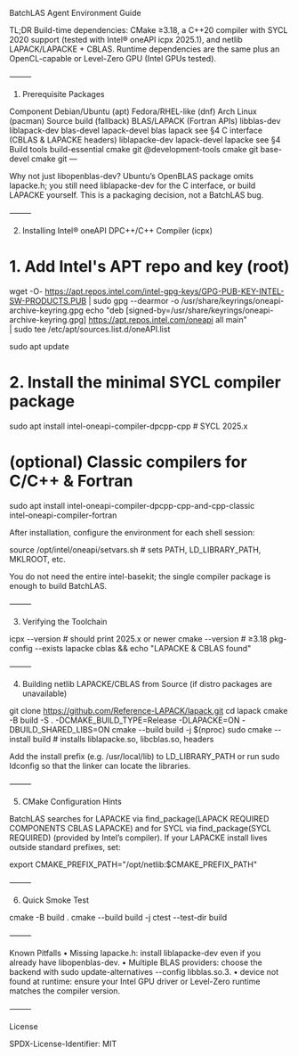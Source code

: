 BatchLAS Agent Environment Guide

TL;DR  Build-time dependencies: CMake ≥3.18, a C++20 compiler with SYCL 2020 support (tested with Intel® oneAPI icpx 2025.1), and netlib LAPACK/LAPACKE + CBLAS. Runtime dependencies are the same plus an OpenCL-capable or Level-Zero GPU (Intel GPUs tested).

⸻

1. Prerequisite Packages

Component	Debian/Ubuntu (apt)	Fedora/RHEL-like (dnf)	Arch Linux (pacman)	Source build (fallback)
BLAS/LAPACK (Fortran APIs)	libblas-dev liblapack-dev	blas-devel lapack-devel	blas lapack	see §4
C interface (CBLAS & LAPACKE headers)	liblapacke-dev	lapack-devel	lapacke	see §4
Build tools	build-essential cmake git	@development-tools cmake git	base-devel cmake git	—

Why not just libopenblas-dev? Ubuntu’s OpenBLAS package omits lapacke.h; you still need liblapacke-dev for the C interface, or build LAPACKE yourself. This is a packaging decision, not a BatchLAS bug.

⸻

2. Installing Intel® oneAPI DPC++/C++ Compiler (icpx)

# 1. Add Intel's APT repo and key (root)
wget -O- https://apt.repos.intel.com/intel-gpg-keys/GPG-PUB-KEY-INTEL-SW-PRODUCTS.PUB |
  sudo gpg --dearmor -o /usr/share/keyrings/oneapi-archive-keyring.gpg
echo "deb [signed-by=/usr/share/keyrings/oneapi-archive-keyring.gpg] https://apt.repos.intel.com/oneapi all main" \
  | sudo tee /etc/apt/sources.list.d/oneAPI.list

sudo apt update

# 2. Install the minimal SYCL compiler package
sudo apt install intel-oneapi-compiler-dpcpp-cpp      # SYCL 2025.x

# (optional) Classic compilers for C/C++ & Fortran
sudo apt install intel-oneapi-compiler-dpcpp-cpp-and-cpp-classic \
                 intel-oneapi-compiler-fortran

After installation, configure the environment for each shell session:

source /opt/intel/oneapi/setvars.sh   # sets PATH, LD_LIBRARY_PATH, MKLROOT, etc.

You do not need the entire intel-basekit; the single compiler package is enough to build BatchLAS.

⸻

3. Verifying the Toolchain

icpx --version          # should print 2025.x or newer
cmake --version         # ≥3.18
pkg-config --exists lapacke cblas && echo "LAPACKE & CBLAS found"


⸻

4. Building netlib LAPACKE/CBLAS from Source (if distro packages are unavailable)

git clone https://github.com/Reference-LAPACK/lapack.git
cd lapack
cmake -B build -S . -DCMAKE_BUILD_TYPE=Release -DLAPACKE=ON -DBUILD_SHARED_LIBS=ON
cmake --build build -j $(nproc)
sudo cmake --install build   # installs liblapacke.so, libcblas.so, headers

Add the install prefix (e.g. /usr/local/lib) to LD_LIBRARY_PATH or run sudo ldconfig so that the linker can locate the libraries.

⸻

5. CMake Configuration Hints

BatchLAS searches for LAPACKE via find_package(LAPACK REQUIRED COMPONENTS CBLAS LAPACKE) and for SYCL via find_package(SYCL REQUIRED) (provided by Intel’s compiler). If your LAPACKE install lives outside standard prefixes, set:

export CMAKE_PREFIX_PATH="/opt/netlib:$CMAKE_PREFIX_PATH"


⸻

6. Quick Smoke Test

cmake -B build .
cmake --build build -j
ctest --test-dir build


⸻

Known Pitfalls
	•	Missing lapacke.h: install liblapacke-dev even if you already have libopenblas-dev.
	•	Multiple BLAS providers: choose the backend with sudo update-alternatives --config libblas.so.3.
	•	device not found at runtime: ensure your Intel GPU driver or Level-Zero runtime matches the compiler version.

⸻

License

SPDX-License-Identifier: MIT